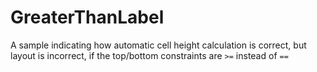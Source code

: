 GreaterThanLabel
================

A sample indicating how automatic cell height calculation is correct, but layout is incorrect, if the top/bottom constraints are `>=` instead of `==`
